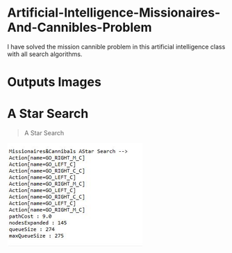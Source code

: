 # Artificial-Intelligence-Missionaires-And-Cannibles-Problem

I have solved the mission cannible problem in this artificial intelligence class with all search algorithms.

# Outputs Images

# A Star Search 
> A Star Search 

![](https://raw.githubusercontent.com/erdoganabaci/Artificial-Intelligence-Missionaires-And-Cannibles-Problem/master/outputs%20images/Astar%20output.JPG)
